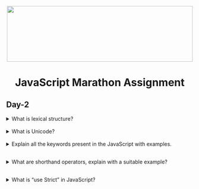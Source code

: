 <p align="center"><img height = "150px" width= "500px" src="https://bit.ly/3nIMsKt"/></p>
<h1 align="center">JavaScript Marathon Assignment</h1>

## Day-2

<details>
<summary>What is lexical structure?</summary><b>
→ Lexical structure is the basic syntax for writing any programming language. It is also considered as the lowest level syntactical structure which needs to be follwed.
Some lexical structure rules in JavaScript are:

1.  JS is written in UNICODE(it is an international standard for character encoding).
2.  JS is a case-sensitive language.
3.  Using semicolons is optional in JS, as it adds semicolons behind the scenes by `Automatic Semicolon Insertion` technique.
4.  There are two types of comments present in JS:
    - Single Line Comment(// THis is a comment)
    - Multi-Line Comment(/_ This is a comment _/)
5.  Whitespaces, Line breaks, and Comments are ignored whit executing.
6.  A variable name can only start with a letter, the dollar sign($), or an underscore \_.
7.  There are reserved keywords and future reserved keywords which cannot be used as a variable name.
    </b></details>
    <br>

<details>
<summary>What is Unicode?</summary><b>
→ Unicode is an international standard for character encoding. 
It assigns a unique code to every character known as a `code point`.
This helps to identify characters more easily and with fewer chances of errors.
</b></details>
<br>

<details>
<summary>Explain all the keywords present in the JavaScript with examples.</summary><b>
  
  <center>
    <table>
      <tr>
     <td align="center"><button/><br/><b>await</b></button></td>
     <td align="center"><button/><br/><b>break</b></button></td>
     <td align="center"><button/><br/><b>case</b></button></td>
     <td align="center"><button/><br/><b>catch</b></button></td>
     <td align="center"><button/><br/><b>class</b></button></td>
     <td align="center"><button/><br/><b>const</b></button></td>
    </tr>
     <tr>
     <td align="center"><button/><br/><b>continue</b></button></td>
     <td align="center"><button/><br/><b>debugger</b></button></td>
     <td align="center"><button/><br/><b>default</b></button></td>
     <td align="center"><button/><br/><b>delete</b></button></td>
     <td align="center"><button/><br/><b>do</b></button></td>
     <td align="center"><button/><br/><b>else</b></button></td>
    </tr>
     <tr>
     <td align="center"><button/><br/><b>else</b></button></td>
     <td align="center"><button/><br/><b>enum</b></button></td>
     <td align="center"><button/><br/><b>export</b></button></td>
     <td align="center"><button/><br/><b>extends</b></button></td>
     <td align="center"><button/><br/><b>false</b></button></td>
     <td align="center"><button/><br/><b>finally</b></button></td>
    </tr>
     <tr>
     <td align="center"><button/><br/><b>for</b></button></td>
     <td align="center"><button/><br/><b>function</b></button></td>
     <td align="center"><button/><br/><b>if</b></button></td>
     <td align="center"><button/><br/><b>implements</b></button></td>
     <td align="center"><button/><br/><b>import</b></button></td>
     <td align="center"><button/><br/><b>in</b></button></td>
    </tr>
     <tr>
     <td align="center"><button/><br/><b>instanceof</b></button></td>
     <td align="center"><button/><br/><b>interface</b></button></td>
     <td align="center"><button/><br/><b>let</b></button></td>
     <td align="center"><button/><br/><b>new</b></button></td>
     <td align="center"><button/><br/><b>null</b></button></td>
     <td align="center"><button/><br/><b>package</b></button></td>
    </tr>
     <tr>
     <td align="center"><button/><br/><b>private</b></button></td>
     <td align="center"><button/><br/><b>protected</b></button></td>
     <td align="center"><button/><br/><b>public</b></button></td>
     <td align="center"><button/><br/><b>return</b></button></td>
     <td align="center"><button/><br/><b>super</b></button></td>
     <td align="center"><button/><br/><b>switch</b></button></td>
    </tr>
     <tr>
     <td align="center"><button/><br/><b>static</b></button></td>
     <td align="center"><button/><br/><b>this</b></button></td>
     <td align="center"><button/><br/><b>throw</b></button></td>
     <td align="center"><button/><br/><b>try</b></button></td>
     <td align="center"><button/><br/><b>true</b></button></td>
     <td align="center"><button/><br/><b>typeof</b></button></td>
    </tr>
     <tr>
     <td align="center"><button/><br/><b>var</b></button></td>
     <td align="center"><button/><br/><b>void</b></button></td>
     <td align="center"><button/><br/><b>while</b></button></td>
     <td align="center"><button/><br/><b>with</b></button></td>
     <td align="center"><button/><br/><b>yield</b></button></td>
    </tr>
    </table>
  </center>

</b></details>
<br>

<details>
<summary>What are shorthand operators, explain with a suitable example?</summary><b>

→ Shorthand operators are a combination of assignments with arithmetic or bitwise operators, this helps to keep the code compact.
Some of the Shorthand operators and their applications are shown below:

1. +=

```bash
        let a = 10;
        a += 5;
        console.log("Value is: " + a);
```

```bash
 Value is: 15
```

2. -=

```bash
        let a = 10;
        a -= 5;
        console.log("Value is: " + a);
```

```bash
 Value is: 5
```

3. \*=

```bash
        let a = 10;
        a *= 5;
        console.log("Value is: " + a);
```

```bash
 Value is: 50
```

4. /=

```bash
        let a = 10;
        a /= 5;
        console.log("Value is: " + a);
```

```bash
 Value is: 2
```

5. %=

```bash
        let a = 10;
        a %= 5;
        console.log("Value is: " + a);
```

```bash
 Value is: 0
```

</b></details>
<br>

<details>
<summary>What is “use Strict” in JavaScript?</summary><b>
→ Strict Mode is a new feature in JavaScript introduced in ES5, which
allows executing a function or script in Strict Mode.

This Mode can be applied by just adding "use strict" at the beginning of a function or a script.

This mode can be used to write safe code using the below properties:

1.  Using "Strict Mode" prohibits the use of syntaxes which later going to be introduced in EcmaScript.

    ### Example:

    It doesn't allow to use of 'arguments', 'eval', 'with' keywords to use as an identifier.

    ```bash
                "use strict"

                let arguments = 90;
                console.log(arguments);
                //Will throw an error

    ```

2.  "Strict Mode" eliminates some JS silent errors and throws errors.

    ### Example:

    Instead of creating a new global variable, it throws an error if an undeclared variable/mistyped variable is assigned a value.

    ```bash
                "use strict"

                x= 12;
                //Will throw an error
    ```

3.  It prohibits or throws errors when unsafe action is taken.

    ### Example:

    This mode doesn't allow deleting objects or variables.

    ```bash
                    "use strict"

                delete Object.prototype;
                //Will throw an error

    ```

</b></details>
